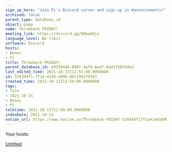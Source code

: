 ```yaml
---
sign_up_here: "Join Pi's Discord server and sign up in #annoncements!"
archived: false
parent_type: database_id
object: page
name: Throwback FRIDAY!
meeting_link: https://discord.gg/9Kbq4djs
language_level: No limit
software: Discord
hosts:
- Bones
- Pi
title: Throwback FRIDAY!
parent_database_id: e9339446-880f-4ef0-8ad7-8ad1f507dded
last_edited_time: 2021-10-15T12:55:00.0000000
id: 539344f1-7f1a-414d-a99b-8b114b2f9341
created_time: 2021-10-11T13:59:00.0000000
tags:
- Talk
- 2021-10-15
- Bones
- Pi
talktime: 2021-10-15T21:00:00.0000000
indexDate: 2021-10-15
notion_url: https://www.notion.so/Throwback-FRIDAY-539344f17f1a414da99b8b114b2f9341
---
```




Your hosts:

[Untitled](https://www.notion.so/482e61b02b9c4456b2b4fe86bb7544c6)   





